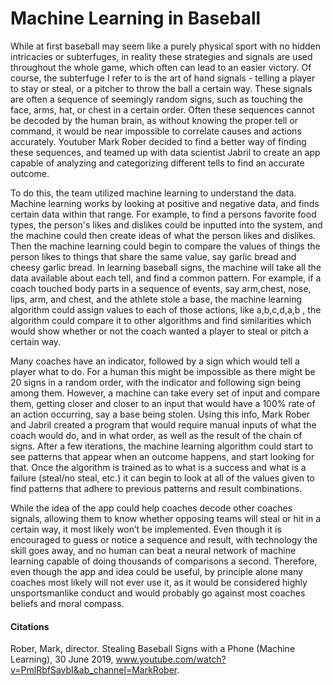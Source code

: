 # Machine Learning in Baseball
While at first baseball may seem like a purely physical sport with no hidden intricacies or subterfuges, in reality these strategies and signals are used throughout the whole game, which often can lead to an easier victory. Of course, the subterfuge I refer to is the art of hand signals - telling a player to stay or steal, or a pitcher to throw the ball a certain way. These signals are often a sequence of seemingly random signs, such as touching the face, arms, hat, or chest in a certain order. Often these sequences cannot be decoded by the human brain, as without knowing the proper tell or command, it would be near impossible to correlate causes and actions accurately. Youtuber Mark Rober decided to find a better way of finding these sequences, and teamed up with data scientist Jabril to create an app capable of analyzing and categorizing different tells to find an accurate outcome.

To do this, the team utilized machine learning to understand the data. Machine learning works by looking at positive and negative data, and finds certain data within that range. For example, to find a persons favorite food types, the person's likes and dislikes could be inputted into the system, and the machine could then create ideas of what the person likes and dislikes. Then the machine learning could begin to compare the values of things the person likes to things that share the same value, say garlic bread and cheesy garlic bread. In learning baseball signs, the machine will take all the data available about each tell, and find a common pattern. For example, if a coach touched body parts in a sequence of events, say arm,chest, nose, lips, arm, and chest, and the athlete stole a base, the machine learning algorithm could assign values to each of those actions, like a,b,c,d,a,b , the algorithm could compare it to other algorithms and find similarities which would show whether or not the coach wanted a player to steal or pitch a certain way. 

Many coaches have an indicator, followed by a sign which would tell a player what to do. For a human this might be impossible as there might be 20 signs in a random order, with the indicator and following sign being among them. However, a machine can take every set of input and compare them, getting closer and closer to an input that would have a 100% rate of an action occurring, say a base being stolen. Using this info, Mark Rober and Jabril created a program that would require manual inputs of what the coach would do, and in what order, as well as the result of the chain of signs. After a few iterations, the machine learning algorithm could start to see patterns that appear when an outcome happens, and start looking for that. Once the algorithm is trained as to what is a success and what is a failure (steal/no steal, etc.) it can begin to look at all of the values given to find patterns that adhere to previous patterns and result combinations.

While the idea of the app could help coaches decode other coaches signals, allowing them to know whether opposing teams will steal or hit in a certain way, it most likely won’t be implemented. Even though it is encouraged to guess or notice a sequence and result, with technology the skill goes away, and no human can beat a neural network of machine learning capable of doing thousands of comparisons a second. Therefore, even though the app and idea could be useful, by principle alone many coaches most likely will not ever use it, as it would be considered highly unsportsmanlike conduct and would probably go against most coaches beliefs and moral compass. 

#### Citations

Rober, Mark, director. Stealing Baseball Signs with a Phone (Machine Learning), 30 June 2019, www.youtube.com/watch?v=PmlRbfSavbI&ab_channel=MarkRober. 


